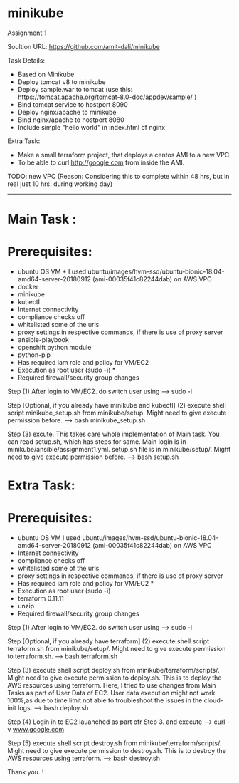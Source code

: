 # minikube
Assignment 1

Soultion URL: https://github.com/amit-dali/minikube

Task Details:
- Based on Minikube
- Deploy tomcat v8 to minikube
- Deploy sample.war to tomcat (use this: https://tomcat.apache.org/tomcat-8.0-doc/appdev/sample/ )
- Bind tomcat service to hostport 8090
- Deploy nginx/apache to minikube
- Bind nginx/apache to hostport 8080
- Include simple "hello world" in index.html of nginx

Extra Task:
- Make a small terraform project, that deploys a centos AMI to a new VPC.
- To be able to curl http://google.com from inside the AMI.

TODO: new VPC (Reason: Considering this to complete within 48 hrs, but in real just 10 hrs. during working day)
_________________________________________________________________________________________________________________

# Main Task :
   # Prerequisites:
   - ubuntu OS VM *
      I used ubuntu/images/hvm-ssd/ubuntu-bionic-18.04-amd64-server-20180912 (ami-00035f41c82244dab) on AWS VPC
   - docker
   - minikube 
   - kubectl 
   - Internet connectivity
   - compliance checks off
   - whitelisted some of the urls
   - proxy settings in respective commands, if there is use of proxy server
   - ansible-playbook 
   - openshift python module
   - python-pip
   - Has required iam role and policy for VM/EC2
   - Execution as root user (sudo -i) *
   - Required firewall/security group changes

Step
(1) After login to VM/EC2. do switch user using
   --> sudo -i 

Step [Optional, if you already have minikube and kubectl] 
(2) execute shell script minikube_setup.sh from minikube/setup. Might need to give execute permission before.
   --> bash minikube_setup.sh
   
Step 
(3) excute. This takes care whole implementation of Main task. You can read setup.sh, which has steps for same. Main login is in minikube/ansible/assignment1.yml. setup.sh file is in minikube/setup/. Might need to give execute permission before.
   --> bash setup.sh

# Extra Task:
   # Prerequisites:
   - ubuntu OS VM
      I used ubuntu/images/hvm-ssd/ubuntu-bionic-18.04-amd64-server-20180912 (ami-00035f41c82244dab) on AWS VPC
   - Internet connectivity
   - compliance checks off
   - whitelisted some of the urls
   - proxy settings in respective commands, if there is use of proxy server
   - Has required iam role and policy for VM/EC2 *
   - Execution as root user (sudo -i)
   - terraform 0.11.11
   - unzip
   - Required firewall/security group changes

Step
(1) After login to VM/EC2. do switch user using
   --> sudo -i 

Step [Optional, if you already have terraform] 
(2) execute shell script terraform.sh from minikube/setup/. Might need to give execute permission to terraform.sh.
   --> bash terraform.sh
   
Step
(3) execute shell script deploy.sh from minikube/terraform/scripts/. Might need to give execute permission to deploy.sh. This is to deploy the AWS resources using terraform. Here, I tried to use changes from Main Tasks as part of User Data of EC2. User data execution might not work 100%,as due to time limit not able to troubleshoot the issues in the cloud-init logs.
   --> bash deploy.sh
   
Step
(4) Login in to EC2 lauanched as part ofr Step 3. and execute 
   --> curl -v www.google.com
   
Step
(5) execute shell script destroy.sh from minikube/terraform/scripts/. Might need to give execute permission to destroy.sh. This is to destroy the AWS resources using terraform.
   --> bash destroy.sh
 
 Thank you..!
